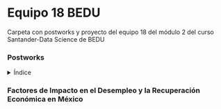 # Equipo 18 BEDU

Carpeta con postworks y proyecto del equipo 18 del módulo 2 del curso Santander-Data Science de BEDU

### Postworks
<details><summary>Índice</summary>
  
|Postwork|Recursos|
|-|-|
|Postwork 1|[Archivo](Postworks/Sesion01/Postworks/Sesion1_Postwork.R)|
|Postwork 2|[Archivo](Postworks/Sesion02/Postworks/Sesion2_Postwork.R)|
|Postwork 3|[Archivo](Postworks/Sesion03/Postworks/Sesion3_Postwork.R)|
  
</details>

### Factores de Impacto en el Desempleo y la Recuperación Económica en México
